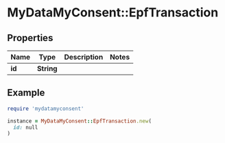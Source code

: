 # MyDataMyConsent::EpfTransaction

## Properties

| Name | Type | Description | Notes |
| ---- | ---- | ----------- | ----- |
| **id** | **String** |  |  |

## Example

```ruby
require 'mydatamyconsent'

instance = MyDataMyConsent::EpfTransaction.new(
  id: null
)
```

